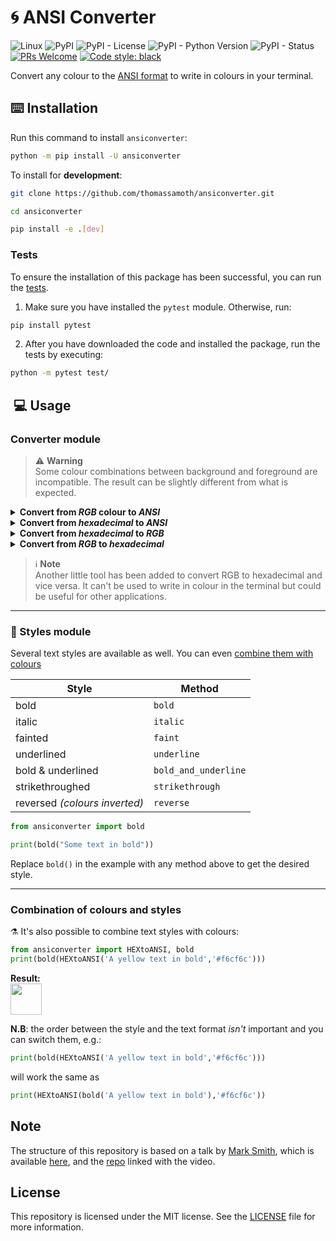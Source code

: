 # &#127744; ANSI Converter

![Linux](https://img.shields.io/badge/-Linux-orange?logo=linux) ![PyPI](https://img.shields.io/pypi/v/ansiconverter) ![PyPI - License](https://img.shields.io/pypi/l/ansiconverter)  ![PyPI - Python Version](https://img.shields.io/pypi/pyversions/ansiconverter) ![PyPI - Status](https://img.shields.io/pypi/status/ansiconverter) [![PRs Welcome](https://img.shields.io/badge/PRs-welcome-brightgreen.svg?style=flat)](https://makeapullrequest.com) [![Code style: black](https://img.shields.io/badge/code%20style-black-000000.svg)](https://github.com/psf/black)

Convert any colour to the [ANSI format](https://en.wikipedia.org/wiki/ANSI_escape_code) to write in colours in your terminal.

## &#9000;&#65039; Installation

Run this command to install `ansiconverter`:

```bash
python -m pip install -U ansiconverter
```

To install for **development**:

```bash
git clone https://github.com/thomassamoth/ansiconverter.git

cd ansiconverter

pip install -e .[dev]
```
### Tests

To ensure the installation of this package has been successful, you can run the [tests](https://github.com/thomassamoth/ansiconverter/tree/main/test).

1. Make sure you have installed the `pytest` module. Otherwise, run:

```bash
pip install pytest
```

2. After you have downloaded the code and installed the package, run the tests by executing:

```bash
python -m pytest test/
```

##  &#128187; Usage

### Converter module

> &#9888;&#65039; **Warning**  
> Some colour combinations between background and foreground are incompatible. The result can be slightly different from what is expected.

<details>
<summary><strong>Convert from <i>RGB</i> colour to <i>ANSI</i></strong></summary>

```python
# How to print a green text on a white background
from ansiconverter import RGBtoANSI
print(RGBtoANSI(text='Green text on a white background',foregound=(0, 255, 0), background=(255, 255, 255)))
```

**Result**:  
<img src ="https://github.com/thomassamoth/ansiconverter/assets/25958977/76d6d253-4176-4891-adae-8df05e56d62f" height=50 >
</details>  

<details>
<summary>
<strong>Convert from <i>hexadecimal</i> to <i>ANSI</i></strong>
</summary>

```python
# How to print a yellow text on a navy blue background, with hexadecimal values.
from ansiconverter import HEXtoANSI
print(HEXtoANSI('Some yellow text on blue background','#fdf31f', '000080'))
```

**Result**:  
<img src="https://github.com/thomassamoth/ansiconverter/assets/25958977/40954308-5be6-4e69-b8a8-c08a63224a03" height=50)>  
</details>

<details>
<summary>
<strong>Convert from <i>hexadecimal</i> to <i>RGB</i></strong>
</summary>

```python
from ansiconverter import HEXtoRGB
print(HEXtoRGB("#0b38c1"))
```

**Result** :
```python
(11, 59, 193)
```
</details>


<details>
<summary>
<strong>Convert from <i>RGB</i> to <i>hexadecimal</i></strong>
</summary>

```python
from ansiconverter import RGBtoHEX
print(RGBtoHEX((11, 59, 193)))
```

**Result** :
```python
"#0b3bc1"
```
</details>

> &#8505;&#65039; **Note**    
> Another little tool has been added to convert RGB to hexadecimal and vice versa. It can't be used to write in colour in the terminal but could be useful for other applications.  

<hr/>

### &#127912; Styles module 

Several text styles are available as well. You can even [combine them with colours](#combination-of-colours-and-styles)

| Style                        | Method               |
|------------------------------|----------------------|
| bold                         | `bold`               |
| italic                       | `italic`             |
| fainted                      | `faint`              |
| underlined                   | `underline`          |
| bold & underlined            | `bold_and_underline` |
| strikethroughed              | `strikethrough`      |
| reversed _(colours inverted)_ | `reverse`            |


```python
from ansiconverter import bold

print(bold("Some text in bold"))
```
Replace `bold()` in the example with any method above to get the desired style.  

<hr/>

### Combination of colours and styles

 &#9879;&#65039; It's also possible to combine text styles with colours:

```python
from ansiconverter import HEXtoANSI, bold
print(bold(HEXtoANSI('A yellow text in bold','#f6cf6c')))
```

**Result:**  
<img src="https://github.com/thomassamoth/ansiconverter/assets/25958977/4936657f-a536-497e-b8da-4df1d8f53813"  height=50> 

**N.B**: the order between the style and the text format *isn't* important and you can switch them, e.g.:

```python
print(bold(HEXtoANSI('A yellow text in bold','#f6cf6c')))
```

will work the same as

```python
print(HEXtoANSI(bold('A yellow text in bold'),'#f6cf6c'))
```

## Note  

The structure of this repository is based on a talk by [Mark Smith](https://github.com/judy2k), which is available [here](https://youtu.be/GIF3LaRqgXo), and the [repo](https://github.com/judy2k/publishing_python_packages_talk) linked with the video.

## License
This repository is licensed under the MIT license. See the [LICENSE](LICENSE.md) file for more information.
